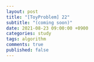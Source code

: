```yaml
---
layout: post
title: "[ToyProblem] 22"
subtitle: "(coming soon)"
date: 2021-08-23 09:00:00 +0900
categories: study
tags: algorithm
comments: true
published: false
---
```

